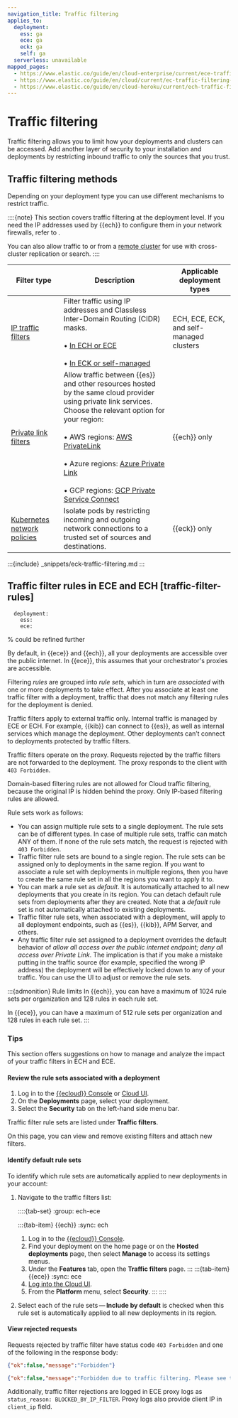 ```yaml
---
navigation_title: Traffic filtering
applies_to:
  deployment:
    ess: ga
    ece: ga
    eck: ga
    self: ga
  serverless: unavailable
mapped_pages:
  - https://www.elastic.co/guide/en/cloud-enterprise/current/ece-traffic-filtering-deployment-configuration.html
  - https://www.elastic.co/guide/en/cloud/current/ec-traffic-filtering-deployment-configuration.html
  - https://www.elastic.co/guide/en/cloud-heroku/current/ech-traffic-filtering-deployment-configuration.html
---
```


# Traffic filtering

Traffic filtering allows you to limit how your deployments and clusters can be accessed. Add another layer of security to your installation and deployments by restricting inbound traffic to only the sources that you trust.

## Traffic filtering methods

Depending on your deployment type you can use different mechanisms to restrict traffic.

::::{note}
This section covers traffic filtering at the deployment level. If you need the IP addresses used by {{ech}} to configure them in your network firewalls, refer to [](./elastic-cloud-static-ips.md).

You can also allow traffic to or from a [remote cluster](/deploy-manage/remote-clusters.md) for use with cross-cluster replication or search.
::::

| Filter type | Description | Applicable deployment types |
| --- | --- | --- |
| [IP traffic filters](ip-traffic-filtering.md) | Filter traffic using IP addresses and Classless Inter-Domain Routing (CIDR) masks.<br><br>• [In ECH or ECE](/deploy-manage/security/ip-filtering-cloud.md)<br><br>• [In ECK or self-managed](/deploy-manage/security/ip-filtering-basic.md) | ECH, ECE, ECK, and self-managed clusters |
| [Private link filters](/deploy-manage/security/private-link-traffic-filters.md) | Allow traffic between {{es}} and other resources hosted by the same cloud provider using private link services. Choose the relevant option for your region:<br><br>• AWS regions: [AWS PrivateLink](/deploy-manage/security/aws-privatelink-traffic-filters.md)<br><br>• Azure regions: [Azure Private Link](/deploy-manage/security/azure-private-link-traffic-filters.md)<br><br>• GCP regions: [GCP Private Service Connect](/deploy-manage/security/gcp-private-service-connect-traffic-filters.md) | {{ech}} only |
| [Kubernetes network policies](/deploy-manage/security/k8s-network-policies.md) | Isolate pods by restricting incoming and outgoing network connections to a trusted set of sources and destinations. | {{eck}} only |

:::{include} _snippets/eck-traffic-filtering.md
:::


## Traffic filter rules in ECE and ECH [traffic-filter-rules]
```{applies_to}
  deployment:
    ess:
    ece:
```

% could be refined further

By default, in {{ece}} and {{ech}}, all your deployments are accessible over the public internet. In {{ece}}, this assumes that your orchestrator's proxies are accessible.

Filtering *rules* are grouped into *rule sets*, which in turn are *associated* with one or more deployments to take effect. After you associate at least one traffic filter with a deployment, traffic that does not match any filtering rules for the deployment is denied.

Traffic filters apply to external traffic only. Internal traffic is managed by ECE or ECH. For example, {{kib}} can connect to {{es}}, as well as internal services which manage the deployment. Other deployments can’t connect to deployments protected by traffic filters.

Traffic filters operate on the proxy. Requests rejected by the traffic filters are not forwarded to the deployment. The proxy responds to the client with `403 Forbidden`.

Domain-based filtering rules are not allowed for Cloud traffic filtering, because the original IP is hidden behind the proxy. Only IP-based filtering rules are allowed.

Rule sets work as follows:

- You can assign multiple rule sets to a single deployment. The rule sets can be of different types. In case of multiple rule sets, traffic can match ANY of them. If none of the rule sets match, the request is rejected with `403 Forbidden`.
- Traffic filter rule sets are bound to a single region. The rule sets can be assigned only to deployments in the same region. If you want to associate a rule set with deployments in multiple regions, then you have to create the same rule set in all the regions you want to apply it to.
- You can mark a rule set as *default*. It is automatically attached to all new deployments that you create in its region. You can detach default rule sets from deployments after they are created. Note that a *default* rule set is not automatically attached to existing deployments.
- Traffic filter rule sets, when associated with a deployment, will apply to all deployment endpoints, such as {{es}}, {{kib}}, APM Server, and others.
- Any traffic filter rule set assigned to a deployment overrides the default behavior of *allow all access over the public internet endpoint; deny all access over Private Link*. The implication is that if you make a mistake putting in the traffic source (for example, specified the wrong IP address) the deployment will be effectively locked down to any of your traffic. You can use the UI to adjust or remove the rule sets.

:::{admonition} Rule limits
In {{ech}}, you can have a maximum of 1024 rule sets per organization and 128 rules in each rule set.

In {{ece}}, you can have a maximum of 512 rule sets per organization and 128 rules in each rule set.
:::

### Tips

This section offers suggestions on how to manage and analyze the impact of your traffic filters in ECH and ECE.

#### Review the rule sets associated with a deployment

1. Log in to the [{{ecloud}} Console](https://cloud.elastic.co?page=docs&placement=docs-body) or [Cloud UI](/deploy-manage/deploy/cloud-enterprise/log-into-cloud-ui.md).
2. On the **Deployments** page, select your deployment.
3. Select the **Security** tab on the left-hand side menu bar.

Traffic filter rule sets are listed under **Traffic filters**.

On this page, you can view and remove existing filters and attach new filters.

#### Identify default rule sets
To identify which rule sets are automatically applied to new deployments in your account:

1. Navigate to the traffic filters list:

    ::::{tab-set}
    :group: ech-ece

    :::{tab-item} {{ech}}
    :sync: ech
    1. Log in to the [{{ecloud}} Console](https://cloud.elastic.co?page=docs&placement=docs-body).
    2. Find your deployment on the home page or on the **Hosted deployments** page, then select **Manage** to access its settings menus.
    3. Under the **Features** tab, open the **Traffic filters** page.
    :::
    :::{tab-item} {{ece}}
    :sync: ece
    4. [Log into the Cloud UI](/deploy-manage/deploy/cloud-enterprise/log-into-cloud-ui.md).
    5. From the **Platform** menu, select **Security**.
    :::
    ::::

2. Select each of the rule sets — **Include by default** is checked when this rule set is automatically applied to all new deployments in its region.

#### View rejected requests

Requests rejected by traffic filter have status code `403 Forbidden` and one of the following in the response body:

```json
{"ok":false,"message":"Forbidden"}
```

```json
{"ok":false,"message":"Forbidden due to traffic filtering. Please see the Elastic documentation on Traffic Filtering for more information."}
```

Additionally, traffic filter rejections are logged in ECE proxy logs as `status_reason: BLOCKED_BY_IP_FILTER`. Proxy logs also provide client IP in `client_ip` field.